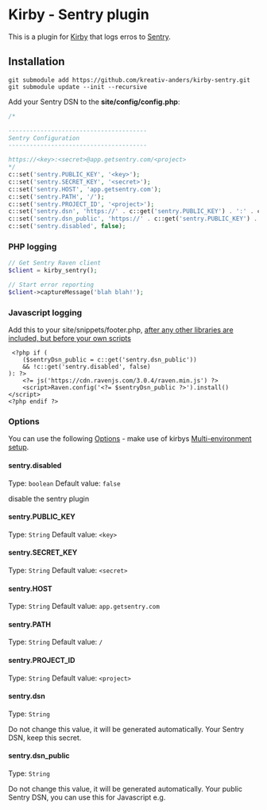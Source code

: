 # Kirby - Sentry plugin

This is a plugin for [Kirby](http://getkirby.com/) that logs erros to [Sentry](https://getsentry.com).

## Installation

```
git submodule add https://github.com/kreativ-anders/kirby-sentry.git
git submodule update --init --recursive
```

Add your Sentry DSN to the **site/config/config.php**:

```php
/*

---------------------------------------
Sentry Configuration
---------------------------------------

https://<key>:<secret>@app.getsentry.com/<project>
*/
c::set('sentry.PUBLIC_KEY', '<key>');
c::set('sentry.SECRET_KEY', '<secret>');
c::set('sentry.HOST', 'app.getsentry.com');
c::set('sentry.PATH', '/');
c::set('sentry.PROJECT_ID', '<project>');
c::set('sentry.dsn', 'https://' . c::get('sentry.PUBLIC_KEY') . ':' . c::get('sentry.SECRET_KEY') . '@' . c::get('sentry.HOST') . c::get('sentry.PATH') . c::get('sentry.PROJECT_ID')); // Do Not Change
c::set('sentry.dsn_public', 'https://' . c::get('sentry.PUBLIC_KEY') . '@' . c::get('sentry.HOST') . c::get('sentry.PATH') . c::get('sentry.PROJECT_ID')); // Do Not Change
c::set('sentry.disabled', false);
```

### PHP logging

```php
// Get Sentry Raven client
$client = kirby_sentry();

// Start error reporting
$client->captureMessage('blah blah!');
```

### Javascript logging

Add this to your site/snippets/footer.php, [after any other libraries are included, but before your own scripts](https://docs.getsentry.com/hosted/clients/javascript/install/)

```
 <?php if (
    ($sentryDsn_public = c::get('sentry.dsn_public'))
    && !c::get('sentry.disabled', false)
): ?>
    <?= js('https://cdn.ravenjs.com/3.0.4/raven.min.js') ?>
    <script>Raven.config('<?= $sentryDsn_public ?>').install()</script>
<?php endif ?>
```

### Options

You can use the following [Options](http://getkirby.com/docs/advanced/options) - make use of kirbys [Multi-environment setup](http://getkirby.com/blog/multi-environment-setup).

#### sentry.disabled
Type: `boolean`
Default value: `false`

disable the sentry plugin

#### sentry.PUBLIC_KEY
Type: `String`
Default value: `<key>`

#### sentry.SECRET_KEY
Type: `String`
Default value: `<secret>`

#### sentry.HOST
Type: `String`
Default value: `app.getsentry.com`

#### sentry.PATH
Type: `String`
Default value: `/`

#### sentry.PROJECT_ID
Type: `String`
Default value: `<project>`

#### sentry.dsn
Type: `String`

Do not change this value, it will be generated automatically.
Your Sentry DSN, keep this secret.

#### sentry.dsn_public
Type: `String`

Do not change this value, it will be generated automatically.
Your public Sentry DSN, you can use this for Javascript e.g.
